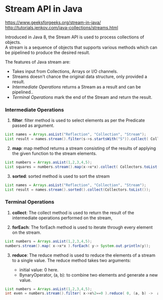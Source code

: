 # Stream API in Java

https://www.geeksforgeeks.org/stream-in-java/  
http://tutorials.jenkov.com/java-collections/streams.html

Introduced in Java 8, the Stream API is used to process collections of objects.   
A stream is a sequence of objects that supports various methods which can be pipelined to produce the desired result.  

The features of Java stream are:

* Takes input from Collections, Arrays or I/O channels.
* Streams doesn't chance the original data structure, only provided a result.
* _Intermediate Operations_ returns a Stream as a result and can be pipelined..
* _Terminal Operations_ mark the end of the Stream and return the result.

### Intermediate Operations

1. **filter**: filter method is used to select elements as per the Predicate passed as argument.

```java
List names = Arrays.asList("Reflection", "Collection", "Stream");
List result = names.stream().filter(s->s.startsWith("S")).collect( Collectors.toList() );
```


2. **map**: map method returns a stream consisting of the results of applying the given function to the stream elements.

```java
List numbers = Arrays.asList(1,2,3,4,5);
List squares = numbers.stream().map(x->x*x).collect( Collectors.toList() );
```


3. **sorted**: sorted method is used to sort the stream

```java
List names = Arrays.asList("Reflection", "Collection", "Stream");
List result = names.stream().sorted().collect(Collectors.toList());
```

### Terminal Operations

1. **collect**: The collect method is used to return the result of the intermediate operations performed on the stream,

2. **forEach**: The forEach method is used to iterate through every element on the stream.

```java
List numbers = Arrays.asList(1,2,3,4,5);
numbers.stream().map( x->x*x ).forEach( y-> System.out.println(y));
```

3. **reduce**: The reduce method is used to reduce the elements of a stream to a single value.
The reduce method takes two arguments:
    
    * initial value: 0 here.
    * BynaryOperator<T>, (a, b): to combine two elements and generate a new value.

```java
List numbers = Arrays.asList(1,2,3,4,5);
int even = numbers.stream().filter( x->x%2==0 ).reduce( 0, (a, b) ->  a+b );

```


